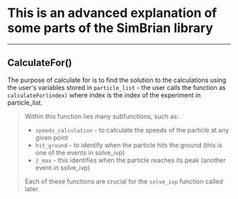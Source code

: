 
# This is an advanced explanation of some parts of the SimBrian library

-----  

## CalculateFor()

The purpose of calculate for is to find the solution to the calculations using the user's variables stored in `particle_list` - the user calls the function as `calculateFor(index)` where index is the index of the experiment in particle_list.

> Within this function lies many subfunctions, such as:
> - `speeds_calculation` - to calculate the speeds of the particle at any given point
> - `hit_ground` - to identify when the particle hits the ground (this is one of the events in solve_ivp)
> - `z_max` - this identifies when the particle reaches its peak (another event in solve_ivp)
>  
> Each of these functions are crucial for the `solve_ivp` function called later.
